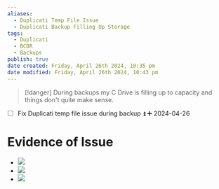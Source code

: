 ```yaml
---
aliases:
  - Duplicati Temp File Issue
  - Duplicati Backup Filling Up Storage
tags:
  - Duplicati
  - BCDR
  - Backups
publish: true
date created: Friday, April 26th 2024, 10:35 pm
date modified: Friday, April 26th 2024, 10:43 pm
---
```


> [!danger] During backups my C Drive is filling up to capacity and things don't quite make sense.

- [ ] Fix Duplicati temp file issue during backup ⏫ ➕ 2024-04-26

# Evidence of Issue
- ![](_attachments/Temporary%20File%20Size%20Filling%20Up%20Drive/IMG-20240426224303011.png)
- ![](_attachments/Temporary%20File%20Size%20Filling%20Up%20Drive/IMG-20240426224303101.png)
- ![](_attachments/Temporary%20File%20Size%20Filling%20Up%20Drive/IMG-20240426224303234.png)